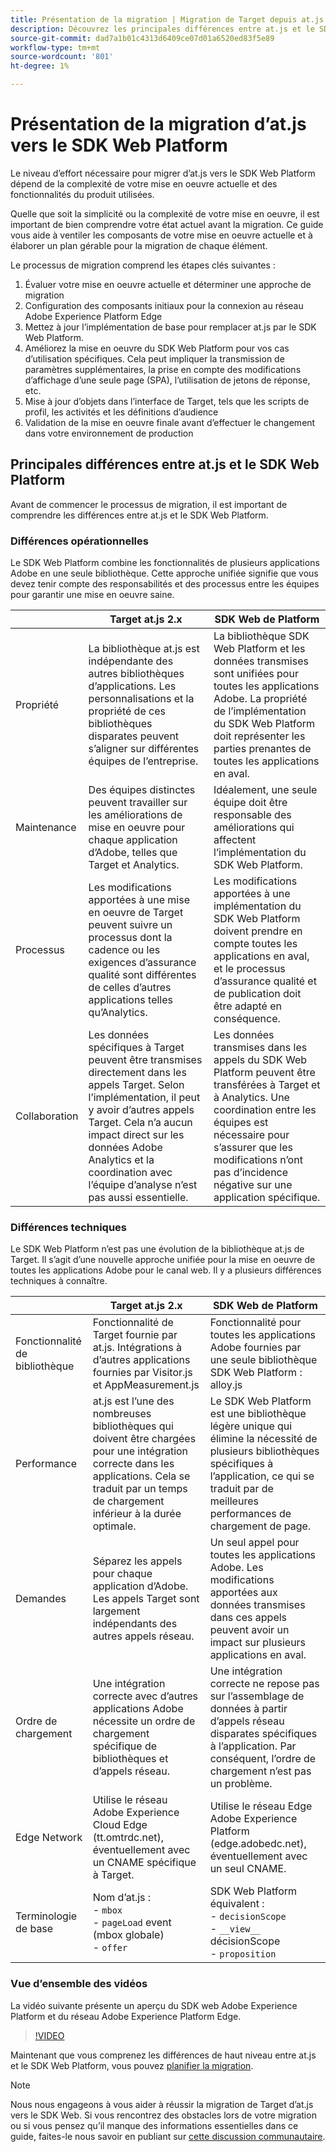 ```yaml
---
title: Présentation de la migration | Migration de Target depuis at.js 2.x vers le SDK Web
description: Découvrez les principales différences entre at.js et le SDK Web Platform et comment planifier votre effort de migration.=
source-git-commit: dad7a1b01c4313d6409ce07d01a6520ed83f5e89
workflow-type: tm+mt
source-wordcount: '801'
ht-degree: 1%

---
```


# Présentation de la migration d’at.js vers le SDK Web Platform

Le niveau d’effort nécessaire pour migrer d’at.js vers le SDK Web Platform dépend de la complexité de votre mise en oeuvre actuelle et des fonctionnalités du produit utilisées.

Quelle que soit la simplicité ou la complexité de votre mise en oeuvre, il est important de bien comprendre votre état actuel avant la migration. Ce guide vous aide à ventiler les composants de votre mise en oeuvre actuelle et à élaborer un plan gérable pour la migration de chaque élément.

Le processus de migration comprend les étapes clés suivantes :

1. Évaluer votre mise en oeuvre actuelle et déterminer une approche de migration
1. Configuration des composants initiaux pour la connexion au réseau Adobe Experience Platform Edge
1. Mettez à jour l’implémentation de base pour remplacer at.js par le SDK Web Platform.
1. Améliorez la mise en oeuvre du SDK Web Platform pour vos cas d’utilisation spécifiques. Cela peut impliquer la transmission de paramètres supplémentaires, la prise en compte des modifications d’affichage d’une seule page (SPA), l’utilisation de jetons de réponse, etc.
1. Mise à jour d’objets dans l’interface de Target, tels que les scripts de profil, les activités et les définitions d’audience
1. Validation de la mise en oeuvre finale avant d’effectuer le changement dans votre environnement de production

## Principales différences entre at.js et le SDK Web Platform

Avant de commencer le processus de migration, il est important de comprendre les différences entre at.js et le SDK Web Platform.

### Différences opérationnelles

Le SDK Web Platform combine les fonctionnalités de plusieurs applications Adobe en une seule bibliothèque. Cette approche unifiée signifie que vous devez tenir compte des responsabilités et des processus entre les équipes pour garantir une mise en oeuvre saine.

|  | Target at.js 2.x | SDK Web de Platform |
|---|---|---|
| Propriété | La bibliothèque at.js est indépendante des autres bibliothèques d’applications. Les personnalisations et la propriété de ces bibliothèques disparates peuvent s’aligner sur différentes équipes de l’entreprise. | La bibliothèque SDK Web Platform et les données transmises sont unifiées pour toutes les applications Adobe. La propriété de l’implémentation du SDK Web Platform doit représenter les parties prenantes de toutes les applications en aval. |
| Maintenance | Des équipes distinctes peuvent travailler sur les améliorations de mise en oeuvre pour chaque application d’Adobe, telles que Target et Analytics. | Idéalement, une seule équipe doit être responsable des améliorations qui affectent l’implémentation du SDK Web Platform. |
| Processus | Les modifications apportées à une mise en oeuvre de Target peuvent suivre un processus dont la cadence ou les exigences d’assurance qualité sont différentes de celles d’autres applications telles qu’Analytics. | Les modifications apportées à une implémentation du SDK Web Platform doivent prendre en compte toutes les applications en aval, et le processus d’assurance qualité et de publication doit être adapté en conséquence. |
| Collaboration | Les données spécifiques à Target peuvent être transmises directement dans les appels Target. Selon l’implémentation, il peut y avoir d’autres appels Target. Cela n’a aucun impact direct sur les données Adobe Analytics et la coordination avec l’équipe d’analyse n’est pas aussi essentielle. | Les données transmises dans les appels du SDK Web Platform peuvent être transférées à Target et à Analytics. Une coordination entre les équipes est nécessaire pour s’assurer que les modifications n’ont pas d’incidence négative sur une application spécifique. |

### Différences techniques

Le SDK Web Platform n’est pas une évolution de la bibliothèque at.js de Target. Il s’agit d’une nouvelle approche unifiée pour la mise en oeuvre de toutes les applications Adobe pour le canal web. Il y a plusieurs différences techniques à connaître.

|  | Target at.js 2.x | SDK Web de Platform |
|---|---|---|
| Fonctionnalité de bibliothèque | Fonctionnalité de Target fournie par at.js. Intégrations à d’autres applications fournies par Visitor.js et AppMeasurement.js | Fonctionnalité pour toutes les applications Adobe fournies par une seule bibliothèque SDK Web Platform : alloy.js |
| Performance | at.js est l’une des nombreuses bibliothèques qui doivent être chargées pour une intégration correcte dans les applications. Cela se traduit par un temps de chargement inférieur à la durée optimale. | Le SDK Web Platform est une bibliothèque légère unique qui élimine la nécessité de plusieurs bibliothèques spécifiques à l’application, ce qui se traduit par de meilleures performances de chargement de page. |
| Demandes | Séparez les appels pour chaque application d’Adobe. Les appels Target sont largement indépendants des autres appels réseau. | Un seul appel pour toutes les applications Adobe. Les modifications apportées aux données transmises dans ces appels peuvent avoir un impact sur plusieurs applications en aval. |
| Ordre de chargement | Une intégration correcte avec d’autres applications Adobe nécessite un ordre de chargement spécifique de bibliothèques et d’appels réseau. | Une intégration correcte ne repose pas sur l’assemblage de données à partir d’appels réseau disparates spécifiques à l’application. Par conséquent, l’ordre de chargement n’est pas un problème. |
| Edge Network | Utilise le réseau Adobe Experience Cloud Edge (tt.omtrdc.net), éventuellement avec un CNAME spécifique à Target. | Utilise le réseau Edge Adobe Experience Platform (edge.adobedc.net), éventuellement avec un seul CNAME. |
| Terminologie de base | Nom d’at.js : <br> - `mbox` <br> - `pageLoad` event (mbox globale) <br> - `offer` | SDK Web Platform équivalent : <br> - `decisionScope` <br> - `__view__` décisionScope <br> - `proposition` |

### Vue d’ensemble des vidéos

La vidéo suivante présente un aperçu du SDK web Adobe Experience Platform et du réseau Adobe Experience Platform Edge.

>[!VIDEO](https://video.tv.adobe.com/v/34141/?quality=12&learn=on)

Maintenant que vous comprenez les différences de haut niveau entre at.js et le SDK Web Platform, vous pouvez [planifier la migration](plan-migration.md).

>[!NOTE]
>
>Nous nous engageons à vous aider à réussir la migration de Target d’at.js vers le SDK Web. Si vous rencontrez des obstacles lors de votre migration ou si vous pensez qu’il manque des informations essentielles dans ce guide, faites-le nous savoir en publiant sur [cette discussion communautaire](https://experienceleaguecommunities.adobe.com/t5/adobe-experience-platform-launch/tutorial-discussion-implement-adobe-experience-cloud-with-web/td-p/444996).